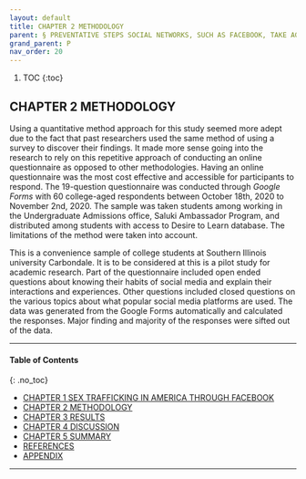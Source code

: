 ```yaml
---
layout: default
title: CHAPTER 2 METHODOLOGY 
parent: § PREVENTATIVE STEPS SOCIAL NETWORKS, SUCH AS FACEBOOK, TAKE AGAINST SEX TRAFFICKING  
grand_parent: P 
nav_order: 20 
---
```

<style>
.dont-break-out {
  /* These are technically the same, but use both */
  overflow-wrap: break-word;
  word-wrap: break-word;

     -ms-word-break: break-all;
  /* This is the dangerous one in WebKit, as it breaks things wherever */
  word-break: break-all;
  /* Instead use this non-standard one: */
  word-break: break-word;
}

.youtube-container {
    position: relative;
    width: 100%;
    height: 0;
    padding-bottom: 56.25%;
}
.youtube-video {
    position: absolute;
    top: 0;
    left: 0;
    width: 100%;
    height: 100%;
}

</style>

<div class="dont-break-out" markdown="1">

1. TOC
{:toc}

## CHAPTER 2 METHODOLOGY
Using a quantitative method approach for this study seemed more adept due to the fact that past researchers used the same method of using a survey to discover their findings. It made more sense going into the research to rely on this repetitive approach of conducting an online questionnaire as opposed to other methodologies. Having an online questionnaire was the most cost effective and accessible for participants to respond. The 19-question questionnaire was conducted through *Google Forms* with 60 college-aged respondents between October 18th, 2020 to November 2nd, 2020. The sample was taken students among working in the Undergraduate Admissions office, Saluki Ambassador Program, and distributed among students with access to Desire to Learn database. The limitations of the method were taken into account.

This is a convenience sample of college students at Southern Illinois university Carbondale. It is to be considered at this is a pilot study for academic research. Part of the questionnaire included open ended questions about knowing their habits of social media and explain their interactions and experiences. Other questions included closed questions on the various topics about what popular social media platforms are used. The data was generated from the Google Forms automatically and calculated the responses. Major finding and majority of the responses were sifted out of the data.

***

#### Table of Contents
{: .no_toc}

<ul><li> <a href="/docs/P/preventative-steps-social-networks-such-as-facebook-take-against-sex-trafficking-1/">CHAPTER 1 SEX TRAFFICKING IN AMERICA THROUGH FACEBOOK</a></li><li> <a href="/docs/P/preventative-steps-social-networks-such-as-facebook-take-against-sex-trafficking-2/">CHAPTER 2 METHODOLOGY</a></li><li> <a href="/docs/P/preventative-steps-social-networks-such-as-facebook-take-against-sex-trafficking-3/">CHAPTER 3 RESULTS</a></li><li> <a href="/docs/P/preventative-steps-social-networks-such-as-facebook-take-against-sex-trafficking-4/">CHAPTER 4 DISCUSSION</a></li><li> <a href="/docs/P/preventative-steps-social-networks-such-as-facebook-take-against-sex-trafficking-5/">CHAPTER 5 SUMMARY</a></li><li> <a href="/docs/P/preventative-steps-social-networks-such-as-facebook-take-against-sex-trafficking-6/">REFERENCES</a></li><li> <a href="/docs/P/preventative-steps-social-networks-such-as-facebook-take-against-sex-trafficking-7/">APPENDIX</a></li></ul>

***

</div>
